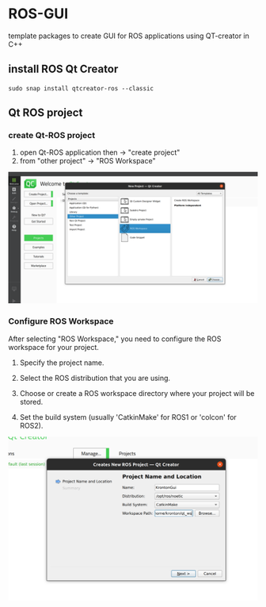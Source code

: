 # ROS-GUI
template packages to create GUI for ROS applications using QT-creator in C++

## install ROS Qt Creator 

```
sudo snap install qtcreator-ros --classic
```
##  Qt ROS project

### create Qt-ROS project
1. open Qt-ROS application then ->  "create  project"
2. from "other project" -> "ROS Workspace"

![New project](./images/image1.png)

### Configure ROS Workspace
After selecting "ROS Workspace," you need to configure the ROS workspace for your project.

1. Specify the project name.

2. Select the ROS distribution that you are using.

3. Choose or create a ROS workspace directory where your project will be stored.


4. Set the build system (usually 'CatkinMake' for ROS1 or 'colcon' for ROS2).

![Configure project](./images/image2.png)

